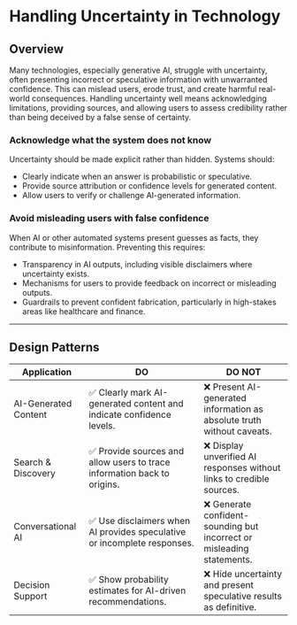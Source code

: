# Handling Uncertainty in Technology

## Overview

Many technologies, especially generative AI, struggle with uncertainty, often presenting incorrect or speculative information with unwarranted confidence. This can mislead users, erode trust, and create harmful real-world consequences. Handling uncertainty well means acknowledging limitations, providing sources, and allowing users to assess credibility rather than being deceived by a false sense of certainty.

### Acknowledge what the system does not know

Uncertainty should be made explicit rather than hidden. Systems should:
- Clearly indicate when an answer is probabilistic or speculative.
- Provide source attribution or confidence levels for generated content.
- Allow users to verify or challenge AI-generated information.

### Avoid misleading users with false confidence

When AI or other automated systems present guesses as facts, they contribute to misinformation. Preventing this requires:
- Transparency in AI outputs, including visible disclaimers where uncertainty exists.
- Mechanisms for users to provide feedback on incorrect or misleading outputs.
- Guardrails to prevent confident fabrication, particularly in high-stakes areas like healthcare and finance.

---

## Design Patterns

| Application           | DO                                                                                       | DO NOT                                                                 |
|----------------------|--------------------------------------------------------------------------------|------------------------------------------------------------------------|
| AI-Generated Content | ✅ Clearly mark AI-generated content and indicate confidence levels.         | ❌ Present AI-generated information as absolute truth without caveats.  |
| Search & Discovery  | ✅ Provide sources and allow users to trace information back to origins.     | ❌ Display unverified AI responses without links to credible sources.  |
| Conversational AI   | ✅ Use disclaimers when AI provides speculative or incomplete responses.     | ❌ Generate confident-sounding but incorrect or misleading statements.  |
| Decision Support    | ✅ Show probability estimates for AI-driven recommendations.                 | ❌ Hide uncertainty and present speculative results as definitive.      |

